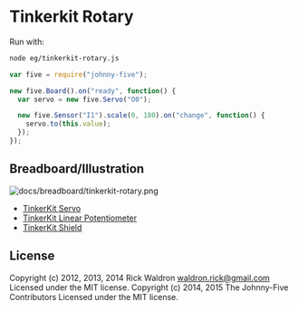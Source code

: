 # Tinkerkit Rotary

Run with:
```bash
node eg/tinkerkit-rotary.js
```


```javascript
var five = require("johnny-five");

new five.Board().on("ready", function() {
  var servo = new five.Servo("O0");

  new five.Sensor("I1").scale(0, 180).on("change", function() {
    servo.to(this.value);
  });
});


```


## Breadboard/Illustration


![docs/breadboard/tinkerkit-rotary.png](breadboard/tinkerkit-rotary.png)

- [TinkerKit Servo](http://www.tinkerkit.com/servo/)
- [TinkerKit Linear Potentiometer](http://www.tinkerkit.com/linear-pot/)
- [TinkerKit Shield](http://www.tinkerkit.com/shield/)



## License
Copyright (c) 2012, 2013, 2014 Rick Waldron <waldron.rick@gmail.com>
Licensed under the MIT license.
Copyright (c) 2014, 2015 The Johnny-Five Contributors
Licensed under the MIT license.
